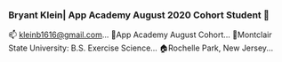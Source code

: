 ### Bryant Klein| App Academy August 2020 Cohort Student 👋


:mailbox: kleinb1616@gmail.com...
:book:App Academy August Cohort...
:school:Montclair State University: B.S. Exercise Science...
:house:Rochelle Park, New Jersey...
